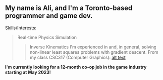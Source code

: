 ## My name is Ali, and I'm a Toronto-based programmer and game dev.

[](https://github.com/aligencoglu/aligencoglu/blob/main/Assets/Ghosting_Update_4.webm)
[](https://github.com/aligencoglu/aligencoglu/blob/main/Assets/bunny.webm)
[](https://github.com/aligencoglu/aligencoglu/blob/main/Assets/demonbed.webm)
[](https://github.com/aligencoglu/aligencoglu/blob/main/Assets/derivative.webm)
[](https://github.com/aligencoglu/aligencoglu/blob/main/Assets/gooby.webm)
[](https://github.com/aligencoglu/aligencoglu/blob/main/Assets/grass_(1).webm)
[](https://github.com/aligencoglu/aligencoglu/blob/main/Assets/inverse-kinematics.webm)
[](https://github.com/aligencoglu/aligencoglu/blob/main/Assets/mass-springs.webm)



Skills/Interests:

> Real-time Physics Simulation
> > Inverse Kinematics
I'm experienced in  and, in general, solving non-linear least squares problems with gradient descent.
From my class CSC317 (Computer Graphics):
[alt text](https://github.com/aligencoglu/aligencoglu/main/image.jpg?raw=true)









**I'm currently looking for a 12-month co-op job in the game industry starting at May 2023!**

